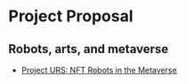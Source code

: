 # Project Proposal
## Robots, arts, and metaverse
- [Project URS: NFT Robots in the Metaverse](https://www.niftyzone.com/project-urs-nft-robots-in-the-metaverse/14160)

